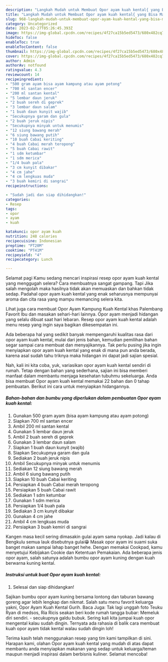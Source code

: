 ```yaml
---
description: "Langkah Mudah untuk Membuat Opor ayam kuah kental{ yang Bisa Manjain Lidah,  Menu Buat lebaran"
title: "Langkah Mudah untuk Membuat Opor ayam kuah kental{ yang Bisa Manjain Lidah,  Menu Buat lebaran"
slug: 968-langkah-mudah-untuk-membuat-opor-ayam-kuah-kental-yang-bisa-manjain-lidah-menu-buat-lebaran
category: Uncategorized
date: 2023-02-27T05:26:45.393Z
image: https://img-global.cpcdn.com/recipes/4f27ca15b5ed5473/680x482cq70/opor-ayam-kuah-kental-foto-resep-utama.jpg
hideToc: false
enableToc: true
enableTocContent: false
thumbnail: https://img-global.cpcdn.com/recipes/4f27ca15b5ed5473/680x482cq70/opor-ayam-kuah-kental-foto-resep-utama.jpg
cover: https://img-global.cpcdn.com/recipes/4f27ca15b5ed5473/680x482cq70/opor-ayam-kuah-kental-foto-resep-utama.jpg
author: Admin
authorAv: notfound
ratingvalue: 4.3
reviewcount: 14
recipeingredient:
- "500 gram ayam bisa ayam kampung atau ayam potong"
- "700 ml santan encer"
- "200 ml santan kental"
- "5 lembar daun jeruk"
- "2 buah sereh di geprek"
- "3 lembar daun salam"
- "1 buah daun kunyit wajib"
- "Secukupnya garam dan gula"
- "2 buah jeruk nipis"
- "Secukupnya minyak untuk menumis"
- "12 siung bawang merah"
- "6 siung bawang putih"
- "10 buah Cabai keriting"
- "4 buah Cabai merah teropong"
- "5 buah Cabai rawit"
- "1 sdm ketumbar"
- "1 sdm merica"
- "1/4 buah pala"
- "3 cm kunyit dibakar"
- "4 cm jahe"
- "4 cm lengkuas muda"
- "3 buah kemiri di sangrai"
recipeinstructions:

- "Sudah jadi dan siap dihidangkan!"
categories:
- Resep
tags:
- opor
- ayam
- kuah

katakunci: opor ayam kuah 
nutrition: 248 calories
recipecuisine: Indonesian
preptime: "PT20M"
cooktime: "PT41M"
recipeyield: "4"
recipecategory: Lunch

---
```



Selamat pagi Kamu sedang mencari inspirasi resep opor ayam kuah kental yang menggugah selera? Cara membuatnya sangat gampang. Tapi Jika salah mengolah maka hasilnya tidak akan memuaskan dan bahkan tidak sedap. Padahal opor ayam kuah kental yang enak seharusnya mempunyai aroma dan cita rasa yang mampu memancing selera kita.


Lihat juga cara membuat Opor Ayam Kampung Kuah Kental khas Palembang Favorit Ibu dan masakan sehari-hari lainnya. Opor ayam menjadi hidangan yang selalu dibuat saat hari lebaran. Resep opor ayam kuah kental adalah menu resep yang ingin saya bagikan dikesempatan ini.

Ada beberapa hal yang sedikit banyak mempengaruhi kualitas rasa dari opor ayam kuah kental, mulai dari jenis bahan, kemudian pemilihan bahan segar sampai cara membuat dan menyajikannya. Tak perlu pusing jika ingin menyiapkan opor ayam kuah kental yang enak di mana pun anda berada, karena asal sudah tahu triknya maka hidangan ini dapat jadi sajian spesial.


Nah, kali ini kita coba, yuk, variasikan opor ayam kuah kental sendiri di rumah. Tetap dengan bahan yang sederhana, sajian ini bisa memberi manfaat dalam membantu menjaga kesehatan tubuhmu sekeluarga. Anda bisa membuat Opor ayam kuah kental memakai 22 bahan dan 0 tahap pembuatan. Berikut ini cara untuk menyiapkan hidangannya.

<!--inarticleads1-->

##### Bahan-bahan dan bumbu yang diperlukan dalam pembuatan Opor ayam kuah kental:

1. Gunakan 500 gram ayam (bisa ayam kampung atau ayam potong)
1. Siapkan 700 ml santan encer
1. Ambil 200 ml santan kental
1. Gunakan 5 lembar daun jeruk
1. Ambil 2 buah sereh di geprek
1. Gunakan 3 lembar daun salam
1. Siapkan 1 buah daun kunyit (wajib)
1. Siapkan Secukupnya garam dan gula
1. Sediakan 2 buah jeruk nipis
1. Ambil Secukupnya minyak untuk menumis
1. Sediakan 12 siung bawang merah
1. Ambil 6 siung bawang putih
1. Siapkan 10 buah Cabai keriting
1. Persiapkan 4 buah Cabai merah teropong
1. Persiapkan 5 buah Cabai rawit
1. Sediakan 1 sdm ketumbar
1. Gunakan 1 sdm merica
1. Persiapkan 1/4 buah pala
1. Sediakan 3 cm kunyit dibakar
1. Gunakan 4 cm jahe
1. Ambil 4 cm lengkuas muda
1. Persiapkan 3 buah kemiri di sangrai


Kangen masa kecil sering dimasakin gulai ayam sama nyokap. Jadi kalau di Bengkulu semua lauk disebutnya gulai😁 Masak opor ayam ini suami suka banget makan sampai lahap banget hehe. Dengan memakai Cookpad, kamu menyetujui Kebijakan Cookie dan Ketentuan Pemakaian. Ada beberapa jenis opor ayam, salah satunya adalah bumbu opor ayam kuning dengan kuah berwarna kuning kental. 

<!--inarticleads2-->

##### Instruksi untuk buat Opor ayam kuah kental:


1. Selesai dan siap dihidangkan!

Sajikan bumbu opor ayam kuning bersama lontong dan taburan bawang goreng agar lebih lengkap dan nikmat. Salah satu menu favorit keluarga yakni, Opor Ayam Kuah Kental Gurih. Baca Juga: Tak lagi unggah foto Teuku Ryan di medsos, Ria Ricis seakan beri kode rumah tangga bubar: Memeluk diri sendiri. - secukupnya galdu bubuk. Sering kali kita jumpai kuah opor mengental kalau sudah dingin. Ternyata ada rahasia di balik cara membuat kuah opor ayam tidak kental walau sudah dingin loh! 

Terima kasih telah menggunakan resep yang tim kami tampilkan di sini. Harapan kami, olahan Opor ayam kuah kental yang mudah di atas dapat membantu anda menyiapkan makanan yang sedap untuk keluarga/teman maupun menjadi inspirasi dalam berbisnis kuliner. Selamat mencoba!
